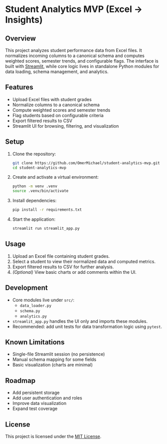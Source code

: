 # Student Analytics MVP (Excel → Insights)

## Overview
This project analyzes student performance data from Excel files. It normalizes incoming columns to a canonical schema and computes weighted scores, semester trends, and configurable flags. The interface is built with [Streamlit](https://streamlit.io/), while core logic lives in standalone Python modules for data loading, schema management, and analytics.

## Features
- Upload Excel files with student grades
- Normalize columns to a canonical schema
- Compute weighted scores and semester trends
- Flag students based on configurable criteria
- Export filtered results to CSV
- Streamlit UI for browsing, filtering, and visualization

## Setup
1. Clone the repository:
   ```bash
   git clone https://github.com/OmerMichael/student-analytics-mvp.git
   cd student-analytics-mvp
   ```
2. Create and activate a virtual environment:
   ```bash
   python -m venv .venv
   source .venv/bin/activate
   ```
3. Install dependencies:
   ```bash
   pip install -r requirements.txt
   ```
4. Start the application:
   ```bash
   streamlit run streamlit_app.py
   ```

## Usage
1. Upload an Excel file containing student grades.
2. Select a student to view their normalized data and computed metrics.
3. Export filtered results to CSV for further analysis.
4. *(Optional)* View basic charts or add comments within the UI.

## Development
- Core modules live under `src/`:
  - `data_loader.py`
  - `schema.py`
  - `analytics.py`
- `streamlit_app.py` handles the UI only and imports these modules.
- Recommended: add unit tests for data transformation logic using `pytest`.

## Known Limitations
- Single-file Streamlit session (no persistence)
- Manual schema mapping for some fields
- Basic visualization (charts are minimal)

## Roadmap
- Add persistent storage
- Add user authentication and roles
- Improve data visualization
- Expand test coverage

## License
This project is licensed under the [MIT License](LICENSE).
